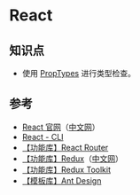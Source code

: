 # React

## 知识点

- 使用 [PropTypes](https://www.bookstack.cn/read/react-17.0-zh/1efa11367bfbc060.md) 进行类型检查。

## 参考

- [React 官网](https://react.dev/)（[中文网](https://react.docschina.org/)）
- [React - CLI](https://create-react-app.dev/ '命令行工具')
- [【功能库】React Router](https://reactrouter.com/en/main/start/overview '路由库')
- [【功能库】Redux](https://redux.js.org/ '状态管理库')（[中文网](https://cn.redux.js.org/)）
- [【功能库】Redux Toolkit](https://redux-toolkit.js.org/ '状态管理库')
- [【模板库】Ant Design](https://ant-design.antgroup.com/components/overview-cn/)
